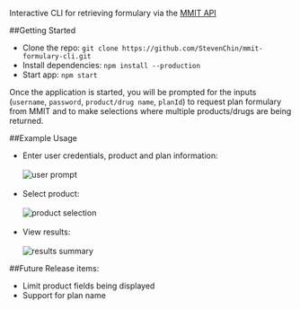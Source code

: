 Interactive CLI for retrieving formulary via the [MMIT API](https://api.mmitnetwork.com/)

##Getting Started

- Clone the repo: `git clone https://github.com/StevenChin/mmit-formulary-cli.git`
- Install dependencies: `npm install --production`
- Start app: `npm start`

Once the application is started, you will be prompted for the inputs (`username`, `password`, `product/drug name`, `planId`) to request plan formulary from MMIT
and to make selections where multiple products/drugs are being returned.

##Example Usage
- Enter user credentials, product and plan information:<br><br>
  ![user prompt](https://www.dropbox.com/s/r5l4a7k6h7u5feb/step1.png?dl=1 "Step One: User Prompt")
  <br><br>
- Select product:<br><br>
  ![product selection](https://www.dropbox.com/s/tc9pu1486gpv0wq/step2a.png?dl=1 "Step Two: Product Selection")
  <br><br>
- View results:<br><br>
  ![results summary](https://www.dropbox.com/s/lq945zoch6k0qwu/step2b.png?dl=1 "Step Two: Results Summary")

##Future Release items:
- Limit product fields being displayed
- Support for plan name